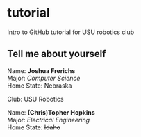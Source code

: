 # tutorial
Intro to GitHub tutorial for USU robotics club

## Tell me about yourself ##
Name: **Joshua Frerichs**\
Major: *Computer Science*\
Home State: ~~Nebraska~~


Club: USU Robotics


Name: **(Chris)Topher Hopkins**\
Major: *Electrical Engineering*\
Home State: ~~Idaho~~